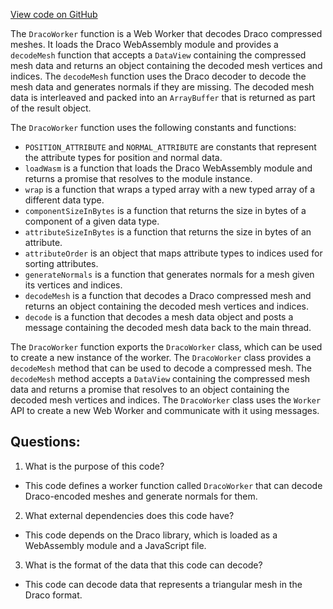 [View code on GitHub](https://github.com/playcanvas/engine/src/framework/parsers/draco-worker.js)

The `DracoWorker` function is a Web Worker that decodes Draco compressed meshes. It loads the Draco WebAssembly module and provides a `decodeMesh` function that accepts a `DataView` containing the compressed mesh data and returns an object containing the decoded mesh vertices and indices. The `decodeMesh` function uses the Draco decoder to decode the mesh data and generates normals if they are missing. The decoded mesh data is interleaved and packed into an `ArrayBuffer` that is returned as part of the result object.

The `DracoWorker` function uses the following constants and functions:

- `POSITION_ATTRIBUTE` and `NORMAL_ATTRIBUTE` are constants that represent the attribute types for position and normal data.
- `loadWasm` is a function that loads the Draco WebAssembly module and returns a promise that resolves to the module instance.
- `wrap` is a function that wraps a typed array with a new typed array of a different data type.
- `componentSizeInBytes` is a function that returns the size in bytes of a component of a given data type.
- `attributeSizeInBytes` is a function that returns the size in bytes of an attribute.
- `attributeOrder` is an object that maps attribute types to indices used for sorting attributes.
- `generateNormals` is a function that generates normals for a mesh given its vertices and indices.
- `decodeMesh` is a function that decodes a Draco compressed mesh and returns an object containing the decoded mesh vertices and indices.
- `decode` is a function that decodes a mesh data object and posts a message containing the decoded mesh data back to the main thread.

The `DracoWorker` function exports the `DracoWorker` class, which can be used to create a new instance of the worker. The `DracoWorker` class provides a `decodeMesh` method that can be used to decode a compressed mesh. The `decodeMesh` method accepts a `DataView` containing the compressed mesh data and returns a promise that resolves to an object containing the decoded mesh vertices and indices. The `DracoWorker` class uses the `Worker` API to create a new Web Worker and communicate with it using messages.
## Questions: 
 1. What is the purpose of this code?
- This code defines a worker function called `DracoWorker` that can decode Draco-encoded meshes and generate normals for them.

2. What external dependencies does this code have?
- This code depends on the Draco library, which is loaded as a WebAssembly module and a JavaScript file.

3. What is the format of the data that this code can decode?
- This code can decode data that represents a triangular mesh in the Draco format.